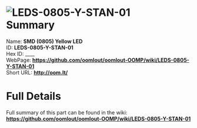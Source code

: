 
![LEDS-0805-Y-STAN-01](https://github.com/oomlout/oomlout-OOMP/blob/master/parts/LEDS-0805-Y-STAN-01/LEDS-0805-Y-STAN-01_420.jpg)   
Summary
=================
  
Name: __SMD (0805) Yellow LED__    
ID: __LEDS-0805-Y-STAN-01__   
Hex ID: ____   
WebPage: __https://github.com/oomlout/oomlout-OOMP/wiki/LEDS-0805-Y-STAN-01__   
Short URL: __http://oom.lt/__   

Full Details
==========================
Full summary of this part can be found in the wiki:   
__https://github.com/oomlout/oomlout-OOMP/wiki/LEDS-0805-Y-STAN-01__    

